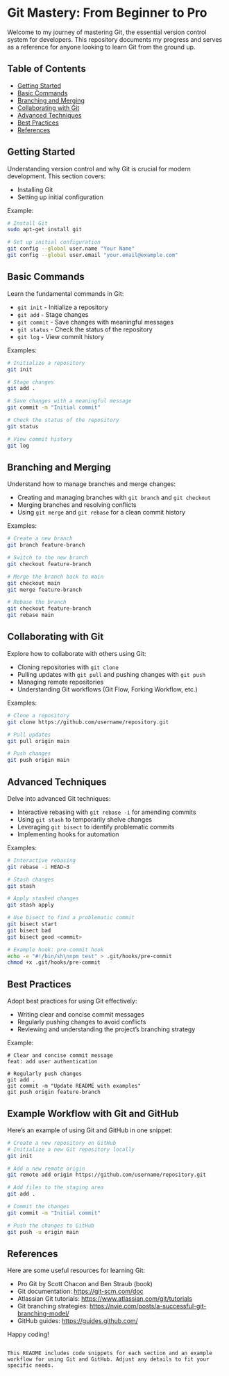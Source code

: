 # Git Mastery: From Beginner to Pro

Welcome to my journey of mastering Git, the essential version control system for developers. This repository documents my progress and serves as a reference for anyone looking to learn Git from the ground up.

## Table of Contents
- [Getting Started](#getting-started)
- [Basic Commands](#basic-commands)
- [Branching and Merging](#branching-and-merging)
- [Collaborating with Git](#collaborating-with-git)
- [Advanced Techniques](#advanced-techniques)
- [Best Practices](#best-practices)
- [References](#references)

## Getting Started
Understanding version control and why Git is crucial for modern development. This section covers:
- Installing Git
- Setting up initial configuration

Example:
```bash
# Install Git
sudo apt-get install git

# Set up initial configuration
git config --global user.name "Your Name"
git config --global user.email "your.email@example.com"
```

## Basic Commands
Learn the fundamental commands in Git:
- `git init` - Initialize a repository
- `git add` - Stage changes
- `git commit` - Save changes with meaningful messages
- `git status` - Check the status of the repository
- `git log` - View commit history

Examples:
```bash
# Initialize a repository
git init

# Stage changes
git add .

# Save changes with a meaningful message
git commit -m "Initial commit"

# Check the status of the repository
git status

# View commit history
git log
```

## Branching and Merging
Understand how to manage branches and merge changes:
- Creating and managing branches with `git branch` and `git checkout`
- Merging branches and resolving conflicts
- Using `git merge` and `git rebase` for a clean commit history

Examples:
```bash
# Create a new branch
git branch feature-branch

# Switch to the new branch
git checkout feature-branch

# Merge the branch back to main
git checkout main
git merge feature-branch

# Rebase the branch
git checkout feature-branch
git rebase main
```

## Collaborating with Git
Explore how to collaborate with others using Git:
- Cloning repositories with `git clone`
- Pulling updates with `git pull` and pushing changes with `git push`
- Managing remote repositories
- Understanding Git workflows (Git Flow, Forking Workflow, etc.)

Examples:
```bash
# Clone a repository
git clone https://github.com/username/repository.git

# Pull updates
git pull origin main

# Push changes
git push origin main
```

## Advanced Techniques
Delve into advanced Git techniques:
- Interactive rebasing with `git rebase -i` for amending commits
- Using `git stash` to temporarily shelve changes
- Leveraging `git bisect` to identify problematic commits
- Implementing hooks for automation

Examples:
```bash
# Interactive rebasing
git rebase -i HEAD~3

# Stash changes
git stash

# Apply stashed changes
git stash apply

# Use bisect to find a problematic commit
git bisect start
git bisect bad
git bisect good <commit>

# Example hook: pre-commit hook
echo -e "#!/bin/sh\nnpm test" > .git/hooks/pre-commit
chmod +x .git/hooks/pre-commit
```

## Best Practices
Adopt best practices for using Git effectively:
- Writing clear and concise commit messages
- Regularly pushing changes to avoid conflicts
- Reviewing and understanding the project’s branching strategy

Example:
```text
# Clear and concise commit message
feat: add user authentication

# Regularly push changes
git add .
git commit -m "Update README with examples"
git push origin feature-branch
```

## Example Workflow with Git and GitHub

Here’s an example of using Git and GitHub in one snippet:

```bash
# Create a new repository on GitHub
# Initialize a new Git repository locally
git init

# Add a new remote origin
git remote add origin https://github.com/username/repository.git

# Add files to the staging area
git add .

# Commit the changes
git commit -m "Initial commit"

# Push the changes to GitHub
git push -u origin main
```

## References
Here are some useful resources for learning Git:
- Pro Git by Scott Chacon and Ben Straub (book)
- Git documentation: https://git-scm.com/doc
- Atlassian Git tutorials: https://www.atlassian.com/git/tutorials
- Git branching strategies: https://nvie.com/posts/a-successful-git-branching-model/
- GitHub guides: https://guides.github.com/

Happy coding!
```

This README includes code snippets for each section and an example workflow for using Git and GitHub. Adjust any details to fit your specific needs.
